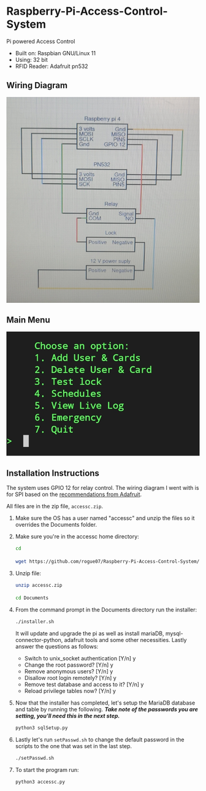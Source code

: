 # Raspberry-Pi-Access-Control-System

Pi powered Access Control

* Built on: Raspbian GNU/Linux 11
* Using: 32 bit
* RFID Reader: Adafruit pn532

## Wiring Diagram

![The wiring diagram](wiring_diagram.jpg "The wiring diagram")

## Main Menu

![The main menu](main_menu.jpg "The wiring diagram")



## Installation Instructions

The system uses GPIO 12 for relay control. The wiring diagram I went with is for SPI based on the [recommendations from Adafruit](https://learn.adafruit.com/adafruit-pn532-rfid-nfc/python-circuitpython).

All files are in the zip file, `accessc.zip`.

1. Make sure the OS has a user named "accessc" and unzip the files so it overrides the Documents folder.
2. Make sure you're in the accessc home directory:

     ```bash
     cd

     wget https://github.com/rogue07/Raspberry-Pi-Access-Control-System/raw/main/accessc.zip
     ```

3. Unzip file:

     ```bash
     unzip accessc.zip

     cd Documents
     ```

4. From the command prompt in the Documents directory run the installer:

     ```bash
     ./installer.sh
     ```

     It will update and upgrade the pi as well as install mariaDB, mysql-connector-python, adafruit tools and some other necessities. Lastly answer the questions as follows:

     * Switch to unix_socket authentication [Y/n] y
     * Change the root password? [Y/n] y
     * Remove anonymous users? [Y/n] y
     * Disallow root login remotely? [Y/n] y
     * Remove test database and access to it? [Y/n] y
     * Reload privilege tables now? [Y/n] y

5. Now that the installer has completed, let's setup the MariaDB database and table by running the following. ***Take note of the passwords you are setting, you'll need this in the next step.***

     ```bash
     python3 sqlSetup.py
     ```

6. Lastly let's run `setPasswd.sh` to change the default password in the scripts to the one that was set in the last step.

     ```bash
     ./setPasswd.sh
     ```

7. To start the program run:

     ```bash
     python3 accessc.py
     ```
